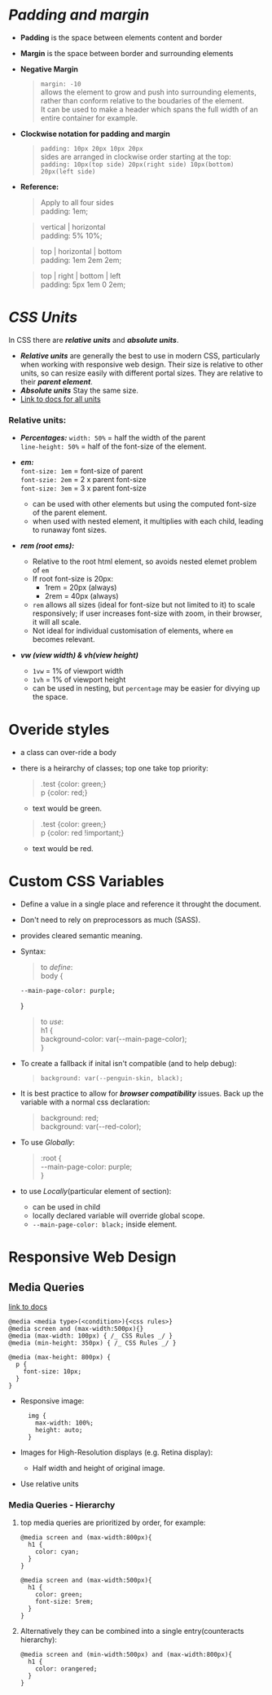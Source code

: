 # **_Padding and margin_**

- **Padding** is the space between elements content and border
- **Margin** is the space between border and surrounding elements
- **Negative Margin**
  > `margin: -10`  
  > allows the element to grow and push into surrounding elements, rather than conform relative to the boudaries of the element.  
  > It can be used to make a header which spans the full width of an entire container for example.
- **Clockwise notation for padding and margin**

  > `padding: 10px 20px 10px 20px`  
  > sides are arranged in clockwise order starting at the top:  
  > `padding: 10px(top side) 20px(right side) 10px(bottom) 20px(left side)`

- **Reference:**

  > Apply to all four sides  
  > padding: 1em;

  > vertical | horizontal  
  > padding: 5% 10%;

  > top | horizontal | bottom  
  > padding: 1em 2em 2em;

  > top | right | bottom | left  
  > padding: 5px 1em 0 2em;

# **_CSS Units_**

In CSS there are **_relative units_** and **_absolute units_**.

- **_Relative units_** are generally the best to use in modern CSS, particularly when working with responsive web design. Their size is relative to other units, so can resize easily with different portal sizes. They are relative to their **_parent element_**.
- **_Absolute units_** Stay the same size.
- [Link to docs for all units](https://developer.mozilla.org/en-US/docs/Learn/CSS/Building_blocks/Values_and_units#what_is_a_css_value)

### **Relative units:**

- **_Percentages:_**
  `width: 50%` = half the width of the parent  
  `line-height: 50%` = half of the font-size of the element.

- **_em:_**  
  `font-size: 1em` = font-size of parent  
  `font-szie: 2em` = 2 x parent font-size  
  `font-size: 3em` = 3 x parent font-size

  - can be used with other elements but using the computed font-size of the parent element.
  - when used with nested element, it multiplies with each child, leading to runaway font sizes.

- **_rem (root ems):_**

  - Relative to the root html element, so avoids nested elemet problem of `em`
  - If root font-size is 20px:
    - 1rem = 20px (always)
    - 2rem = 40px (always)
  - `rem` allows all sizes (ideal for font-size but not limited to it) to scale responsively; if user increases font-size with zoom, in their browser, it will all scale.
  - Not ideal for individual customisation of elements, where `em` becomes relevant.

- **_vw (view width) & vh(view height)_**
  - `1vw` = 1% of viewport width
  - `1vh` = 1% of viewport height
  - can be used in nesting, but `percentage` may be easier for divying up the space.

# **Overide styles**

- a class can over-ride a body
- there is a heirarchy of classes; top one take top priority:

  > .test {color: green;}  
  > p {color: red;}

  - text would be green.

  > .test {color: green;}  
  > p {color: red !important;}

  - text would be red.

# **Custom CSS Variables**

- Define a value in a single place and reference it throught the document.
- Don't need to rely on preprocessors as much (SASS).
- provides cleared semantic meaning.
- Syntax:

  > to _define_:  
  >  body {

      --main-page-color: purple;

  }

  > to _use_:  
  >  h1 {  
  >  background-color: var(--main-page-color);  
  >  }

- To create a fallback if inital isn't compatible (and to help debug):

  > `background: var(--penguin-skin, black);`

- It is best practice to allow for **_browser compatibility_** issues. Back up the variable with a normal css declaration:

  > background: red;  
  >  background: var(--red-color);

- To use _Globally_:
  > :root {  
  >  --main-page-color: purple;  
  > }
- to use _Locally_(particular element of section):
  - can be used in child
  - locally declared variable will override global scope.
  - `--main-page-color: black;` inside element.

# Responsive Web Design

## Media Queries

[link to docs](https://developer.mozilla.org/en-US/docs/Web/CSS/@media)

`@media <media type>(<condition>){<css rules>}`  
`@media screen and (max-width:500px){}`  
`@media (max-width: 100px) { /_ CSS Rules _/ }`  
`@media (min-height: 350px) { /_ CSS Rules _/ }`

    @media (max-height: 800px) {
      p {
        font-size: 10px;
      }
    }

- Responsive image:

        img {
          max-width: 100%;
          height: auto;
        }

- Images for High-Resolution displays (e.g. Retina display):

  - Half width and height of original image.

- Use relative units

### Media Queries - Hierarchy

1.  top media queries are prioritized by order, for example:

        @media screen and (max-width:800px){
          h1 {
            color: cyan;
          }
        }

        @media screen and (max-width:500px){
          h1 {
            color: green;
            font-size: 5rem;
          }
        }

2.  Alternatively they can be combined into a single entry(counteracts hierarchy):

        @media screen and (min-width:500px) and (max-width:800px){
          h1 {
            color: orangered;
          }
        }
